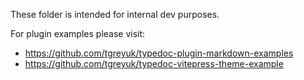These folder is intended for internal dev purposes.

For plugin examples please visit:

- https://github.com/tgreyuk/typedoc-plugin-markdown-examples
- https://github.com/tgreyuk/typedoc-vitepress-theme-example
